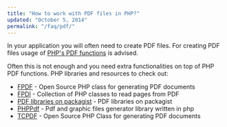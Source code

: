 ```yaml
---
title: "How to work with PDF files in PHP?"
updated: "October 5, 2014"
permalink: "/faq/pdf/"
---
```


In your application you will often need to create PDF files. For creating PDF files usage of [PHP's PDF functions](http://php.net/manual/en/book.pdf.php) is advised.

Often this is not enough and you need extra functionalities on top of PHP PDF functions. PHP libraries and resources to check out:

* [FPDF](http://www.fpdf.org/) - Open Source PHP class for generating PDF documents
* [FPDI](http://www.setasign.com/products/fpdi/about/) - Collection of PHP classes to read pages from PDF
* [PDF libraries on packagist](https://packagist.org/search/?q=pdf) - PDF libraries on packagist
* [PHPPdf](https://github.com/psliwa/PHPPdf) - Pdf and graphic files generator library written in php
* [TCPDF](http://www.tcpdf.org/) - Open Source PHP Class for generating PDF documents
